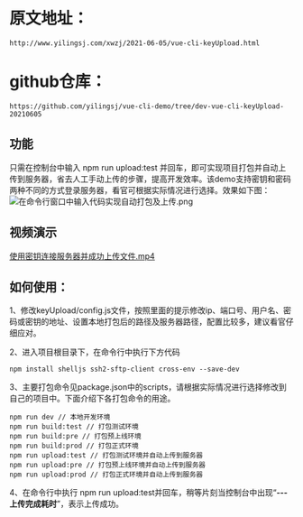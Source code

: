# 原文地址：
	http://www.yilingsj.com/xwzj/2021-06-05/vue-cli-keyUpload.html

# github仓库：
	https://github.com/yilingsj/vue-cli-demo/tree/dev-vue-cli-keyUpload-20210605

## 功能
只需在控制台中输入 npm run upload:test 并回车，即可实现项目打包并自动上传到服务器，省去人工手动上传的步骤，提高开发效率。该demo支持密钥和密码两种不同的方式登录服务器，看官可根据实际情况进行选择。效果如下图：
![在命令行窗口中输入代码实现自动打包及上传.png](https://img.alicdn.com/imgextra/i3/759415648/O1CN01b7EZkQ1rapf9gig5P_!!759415648.png)

## 视频演示
[使用密钥连接服务器并成功上传文件.mp4](https://cloud.video.taobao.com//play/u/759415648/p/1/e/6/t/1/312576788141.mp4)

## 如何使用：
1、修改keyUpload/config.js文件，按照里面的提示修改ip、端口号、用户名、密码或密钥的地址、设置本地打包后的路径及服务器路径，配置比较多，建议看官仔细应对。

2、进入项目根目录下，在命令行中执行下方代码

	npm install shelljs ssh2-sftp-client cross-env --save-dev

3、主要打包命令见package.json中的scripts，请根据实际情况进行选择修改到自己的项目中。下面介绍下各打包命令的用途。

	npm run dev // 本地开发环境
	npm run build:test // 打包测试环境
	npm run build:pre // 打包预上线环境
	npm run build:prod // 打包正式环境
	npm run upload:test // 打包测试环境并自动上传到服务器
	npm run upload:pre // 打包预上线环境并自动上传到服务器
	npm run upload:prod // 打包正式环境并自动上传到服务器

4、在命令行中执行 npm run upload:test并回车，稍等片刻当控制台中出现“**---上传完成耗时**”，表示上传成功。
